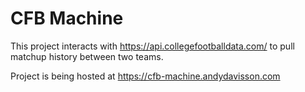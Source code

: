 # CFB Machine
This project interacts with https://api.collegefootballdata.com/ to pull matchup history between two teams.

Project is being hosted at https://cfb-machine.andydavisson.com